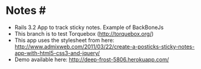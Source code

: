 # Notes #

- Rails 3.2 App to track sticky notes. Example of BackBoneJs
- This branch is to test Torquebox (http://torquebox.org/)
- This app uses the stylesheet from here: http://www.admixweb.com/2011/03/22/create-a-posticks-sticky-notes-app-with-html5-css3-and-jquery/
- Demo available here: http://deep-frost-5806.herokuapp.com/
